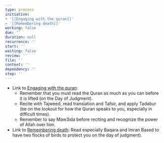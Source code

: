 ```yaml
---
type: process
initiative:
- '[[Engaging with the quran]]'
- '[[Remembering death]]'
working: false
due: ''
duration: null
recurrence: ''
start: ''
waiting: false
review: ''
file: ''
context: ''
dependency: ''
step: ''
---
```


* Link to [Engaging with the quran](docs/sidebar1/Initiatives/worship/Engaging%20with%20the%20quran.md):
	* Remember that you must read the Quran as much as you can before it is lifted (on the Day of Judgment).
	* Recite with Tajweed, read translation and Tafsir, and apply Tadabur (be on the lookout for how the Quran speaks to you, especially in difficult times).
	* Remember to say Maw3ida before reciting and recognize the power of Allah over him.
* Link to [Remembering death](docs/sidebar1/Initiatives/good%20traits/Remembering%20death.md): Read especially Baqara and Imran Based to have two flocks of birds to protect you on the day of judgment).
